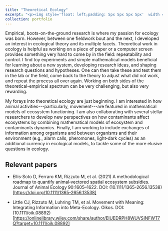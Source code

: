 ```yaml
---
title: "Theoretical Ecology"
excerpt: "<p><img style='float: left;padding: 5px 5px 5px 5px'  width = '450' height = '270' src='../images/MetaEcoInfo_Fig1.jpg'/> Empirical, field-based research sparked my passion for ecology. However, among fieldwork bouts, I developed an interest in ecological theory and its multiple facets. Theoretical work in ecology is helpful as working on a piece of paper or a computer screen provides something very hard to come by in the field: repeatability and control. I am interested in how mathematical models of ecosystem functioning account for animal activities. I am also working with several stellar researchers to introduce additional currencies in models of ecosystem functioning, to improve our ability to study and predict their dynamics.</p>"
collection: portfolio
---
```


Empirical, boots-on-the-ground research is where my passion for ecology was born. However, between one fieldwork bout and the next, I developed an interest in ecological theory and its multiple facets. Theoretical work in ecology is helpful as working on a piece of paper or a computer screen provides something very hard to come by in the field: repeatability and control. I find toy experiments and simple mathematical models beneficial for learning about a new system, developing research ideas, and shaping research questions and hypotheses. One can then take these and test them in the lab or the field, come back to the theory to adjust what did not work, and repeat the process all over again. Working on both sides of the theoretical-empirical spectrum can be very challenging, but also very rewarding.

My forays into theoretical ecology are just beginning. I am interested in how animal activities---particularly, movement---are featured in mathematical models of ecosystem functioning. I am also collaborating with several stellar researchers to develop new perspectives on how contaminants affect ecosystems by combining mathematical models of ecosystem and contaminants dynamics. Finally, I am working to include exchanges of information among organisms and between organisms and their environment (e.g., alarm calls, pheromones, light-dark cycles) as an additional currency in ecological models, to tackle some of the more elusive questions in ecology.

## Relevant papers

- Ellis‐Soto D, Ferraro KM, Rizzuto M, et al. (2021) A methodological roadmap to quantify animal‐vectored spatial ecosystem subsidies. Journal of Animal Ecology 90:1605–1622. DOI: (10.1111/1365-2656.13538)[https://doi.org/10.1111/1365-2656.13538]

- Little CJ, Rizzuto M, Luhring TM, et al. Movement with Meaning: Integrating Information into Meta-Ecology. Oikos. DOI: (10.1111/oik.08892)[https://onlinelibrary.wiley.com/share/author/EIUEDRPH8WUVSINFWT7Q?target=10.1111/oik.08892]

